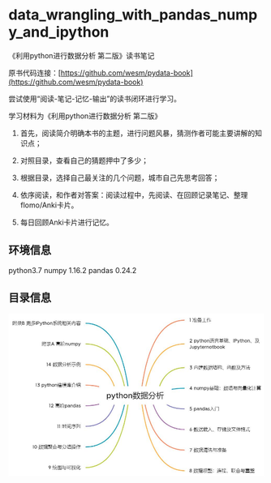 # data_wrangling_with_pandas_numpy_and_ipython
《利用python进行数据分析 第二版》读书笔记

原书代码连接：[https://github.com/wesm/pydata-book](https://github.com/wesm/pydata-book)



尝试使用“阅读-笔记-记忆-输出”的读书闭环进行学习。

学习材料为《利用python进行数据分析 第二版》


1. 首先，阅读简介明确本书的主题，进行问题风暴，猜测作者可能主要讲解的知识点；

2. 对照目录，查看自己的猜题押中了多少；

3. 根据目录，选择自己最关注的几个问题，城市自己先思考回答；

4. 依序阅读，和作者对答案：阅读过程中，先阅读、在回顾记录笔记、整理flomo/Anki卡片。

5. 每日回顾Anki卡片进行记忆。


## 环境信息

python3.7
numpy 1.16.2
pandas 0.24.2

## 目录信息

![目录](./目录.jpg)